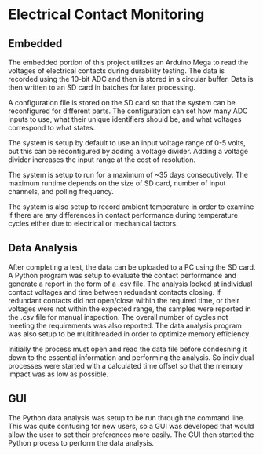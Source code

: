 # Electrical Contact Monitoring

## Embedded

The embedded portion of this project utilizes an Arduino Mega to read the voltages of electrical contacts during durability testing. The data is recorded using the 10-bit ADC and then is stored in a circular buffer. Data is then written to an SD card in batches for later processing.

A configuration file is stored on the SD card so that the system can be reconfigured for different parts. The configuration can set how many ADC inputs to use, what their unique identifiers should be, and what voltages correspond to what states.

The system is setup by default to use an input voltage range of 0-5 volts, but this can be reconfigured by adding a voltage divider. Adding a voltage divider increases the input range at the cost of resolution. 

The system is setup to run for a maximum of ~35 days consecutively. The maximum runtime depends on the size of SD card, number of input channels, and polling frequency.

The system is also setup to record ambient temperature in order to examine if there are any differences in contact performance during temperature cycles either due to electrical or mechanical factors. 

## Data Analysis

After completing a test, the data can be uploaded to a PC using the SD card. A Python program was setup to evaluate the contact performance and generate a report in the form of a .csv file. The analysis looked at individual contact voltages and time between redundant contacts closing. If redundant contacts did not open/close within the required time, or their voltages were not within the expected range, the samples were reported in the .csv file for manual inspection. The overall number of cycles not meeting the requirements was also reported. The data analysis program was also setup to be multithreaded in order to optimize memory efficiency. 

Initially the process must open and read the data file before condesning it down to the essential information and performing the analysis. So individual processes were started with a calculated time offset so that the memory impact was as low as possible.

## GUI

The Python data analysis was setup to be run through the command line. This was quite confusing for new users, so a GUI was developed that would allow the user to set their preferences more easily. The GUI then started the Python process to perform the data analysis.

